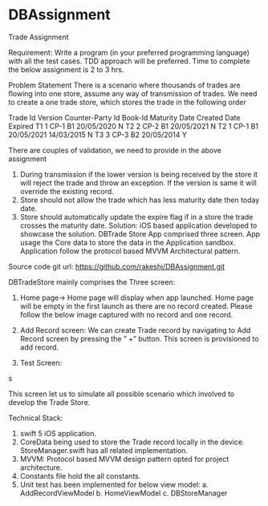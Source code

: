 # DBAssignment
Trade Assignment

Requirement: Write a program (in your preferred programming language) with all the test cases. TDD approach will be preferred. Time to complete the below assignment is 2 to 3 hrs.

Problem Statement
There is a scenario where thousands of trades are flowing into one store, assume any way of transmission of trades. We need to create a one trade store, which stores the trade in the following order

Trade Id	Version	Counter-Party Id	Book-Id	Maturity Date	Created Date	Expired
T1	1	CP-1	B1	20/05/2020	<today date>	N
T2	2	CP-2	B1	20/05/2021	<today date>	N
T2	1	CP-1	B1	20/05/2021	14/03/2015	N
T3	3	CP-3	B2	20/05/2014	<today date>	Y

There are couples of validation, we need to provide in the above assignment
1.	During transmission if the lower version is being received by the store it will reject the trade and throw an exception. If the version is same it will override the existing record.
2.	Store should not allow the trade which has less maturity date then today date.
3.	Store should automatically update the expire flag if in a store the trade crosses the maturity date.
Solution: iOS based application developed to showcase the solution. DBTrade Store App comprised three screen. App usage the Core data to store the data in the Application sandbox. 
	Application follow the protocol based MVVM Architectural pattern. 

Source code git url: https://github.com/rakeshj/DBAssignment.git













DBTradeStore mainly comprises the Three screen:
1)	Home page-> Home page will display when app launched. Home page will be empty in the first launch as there are no record created. Please follow the below image captured with no record and one record. 
   



 














2)	  Add Record screen:  We can create Trade record by navigating to Add Record screen by pressing the ” +” button. This screen is provisioned to add record. 

 













3)	Test Screen: 


   s

This screen let us to simulate all possible scenario which involved to develop the Trade Store. 



Technical Stack:
1)	 swift 5 iOS application. 
2)	CoreData being used to store the Trade record locally in the device. StoreManager.swift has all related implementation. 
3)	MVVM: Protocol based MVVM design pattern opted for project architecture. 
4)	Constants file hold the all constants.
5)	Unit test has been implemented for below view model:
a.	AddRecordViewModel
b.	HomeViewModel
c.	DBStoreManager


